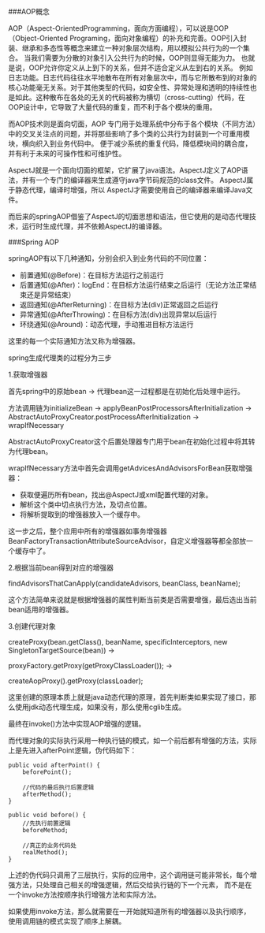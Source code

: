 ###AOP概念

AOP（Aspect-OrientedProgramming，面向方面编程），可以说是OOP（Object-Oriented Programing，面向对象编程）的补充和完善。OOP引入封装、继承和多态性等概念来建立一种对象层次结构，用以模拟公共行为的一个集合。
当我们需要为分散的对象引入公共行为的时候，OOP则显得无能为力。
也就是说，OOP允许你定义从上到下的关系，但并不适合定义从左到右的关系。
例如日志功能。日志代码往往水平地散布在所有对象层次中，而与它所散布到的对象的核心功能毫无关系。对于其他类型的代码，如安全性、异常处理和透明的持续性也是如此。这种散布在各处的无关的代码被称为横切（cross-cutting）代码，在OOP设计中，它导致了大量代码的重复，而不利于各个模块的重用。

而AOP技术则是面向切面，AOP 专门用于处理系统中分布于各个模块（不同方法）中的交叉关注点的问题，并将那些影响了多个类的公共行为封装到一个可重用模块，横向织入到业务代码中。
便于减少系统的重复代码，降低模块间的耦合度，并有利于未来的可操作性和可维护性。

AspectJ就是一个面向切面的框架，它扩展了java语法。AspectJ定义了AOP语法，并有一个专门的编译器来生成遵守java字节码规范的class文件。
AspectJ属于静态代理，编译时增强，所以 AspectJ才需要使用自己的编译器来编译Java文件。

而后来的springAOP借鉴了AspectJ的切面思想和语法，但它使用的是动态代理技术，运行时生成代理，并不依赖AspectJ的编译器。

###Spring AOP

springAOP有以下几种通知，分别会织入到业务代码的不同位置：

- 前置通知(@Before)：在目标方法运行之前运行
- 后置通知(@After)：logEnd：在目标方法运行结束之后运行（无论方法正常结束还是异常结束）
- 返回通知(@AfterReturning)：在目标方法(div)正常返回之后运行
- 异常通知(@AfterThrowing)：在目标方法(div)出现异常以后运行
- 环绕通知(@Around)：动态代理，手动推进目标方法运行

这里的每一个实际通知方法又称为增强器。

spring生成代理类的过程分为三步

1.获取增强器

首先spring中的原始bean -> 代理bean这一过程都是在初始化后处理中运行。

方法调用链为initializeBean -> applyBeanPostProcessorsAfterInitialization -> AbstractAutoProxyCreator.postProcessAfterInitialization -> wrapIfNecessary

AbstractAutoProxyCreator这个后置处理器专门用于bean在初始化过程中将其转为代理bean。

wrapIfNecessary方法中首先会调用getAdvicesAndAdvisorsForBean获取增强器：

- 获取便遍历所有bean，找出@AspectJ或xml配置代理的对象。
- 解析这个类中切点执行方法，及切点位置。
- 将解析提取到的增强器放入一个缓存中。

这一步之后，整个应用中所有的增强器如事务增强器BeanFactoryTransactionAttributeSourceAdvisor，自定义增强器等都全部放一个缓存中了。

2.根据当前bean得到对应的增强器

findAdvisorsThatCanApply(candidateAdvisors, beanClass, beanName);

这个方法简单来说就是根据增强器的属性判断当前类是否需要增强，最后选出当前bean适用的增强器。

3.创建代理对象

createProxy(bean.getClass(), beanName, specificInterceptors, new SingletonTargetSource(bean)) ->

proxyFactory.getProxy(getProxyClassLoader()); ->

createAopProxy().getProxy(classLoader);

这里创建的原理本质上就是java动态代理的原理，首先判断类如果实现了接口，那么使用jdk动态代理生成，如果没有，那么使用cglib生成。

最终在invoke()方法中实现AOP增强的逻辑。

而代理对象的实际执行采用一种执行链的模式，如一个前后都有增强的方法，实际上是先进入afterPoint逻辑，伪代码如下：
````
public void afterPoint() {
    beforePoint();

    //代码的最后执行后置逻辑
    afterMethod();
}

public void before() {
    //先执行前置逻辑
    beforeMethod;

    //真正的业务代码处
    realMethod();
}
````
上述的伪代码只调用了三层执行，实际的应用中，这个调用链可能非常长，每个增强方法，只处理自己相关的增强逻辑，然后交给执行链的下一个元素，
而不是在一个invoke方法按顺序执行增强方法和实际方法。

如果使用invoke方法，那么就需要在一开始就知道所有的增强器以及执行顺序，使用调用链的模式实现了顺序上解耦。
					

